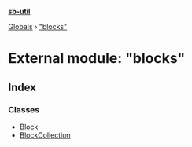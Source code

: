 **[sb-util](../README.md)**

[Globals](../globals.md) › ["blocks"](_blocks_.md)

# External module: "blocks"

## Index

### Classes

* [Block](../classes/_blocks_.block.md)
* [BlockCollection](../classes/_blocks_.blockcollection.md)